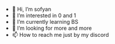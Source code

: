 - 👋 Hi, I’m sofyan
- 👀 I’m interested in 0 and 1
- 🌱 I’m currently learning BS
- 💞️ I’m looking for more and more
- 📫 How to reach me just by my discord

<!---
                                                           
--->
